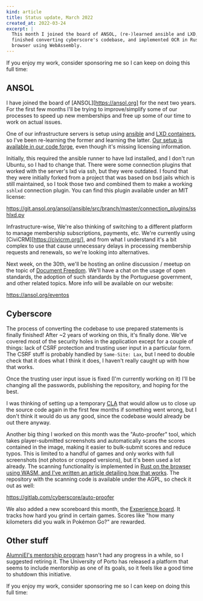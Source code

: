 ```yaml
---
kind: article
title: Status update, March 2022
created_at: 2022-03-24
excerpt: |
  This month I joined the board of ANSOL, (re-)learned ansible and LXD,
  finished converting cyberscore's codebase, and implemented OCR in Rust in the
  browser using WebAssembly.
---
```


<aside markdown="1">
  If you enjoy my work, consider sponsoring me so I can keep on doing this full
  time: <https://github.com/sponsors/hugopeixoto>
</aside>

## ANSOL

I have joined the board of [ANSOL][https://ansol.org] for the next two years.
For the first few months I'll be trying to improve/simplify some of our
processes to speed up new memberships and free up some of our time to work on
actual issues.

One of our infrastructure servers is setup using [ansible][ansible] and [LXD
containers][lxd], so I've been re-learning the former and learning the latter.
[Our setup is available in our code forge][ansol-ansible], even though it's
missing licensing information.

Initially, this required the ansible runner to have lxd installed, and I don't
run Ubuntu, so I had to change that. There were some connection plugins that
worked with the server's lxd via ssh, but they were outdated. I found that they
were initially forked from a project that was based on bsd jails which is still
maintained, so I took those two and combined them to make a working `sshlxd`
connection plugin. You can find this plugin available under an MIT license:

<https://git.ansol.org/ansol/ansible/src/branch/master/connection_plugins/sshlxd.py>

Infrastructure-wise, We're also thinking of switching to a different platform
to manage membership subscriptions, payments, etc. We're currently using
[CiviCRM][https://civicrm.org/], and from what I understand it's a bit complex
to use that cause unnecessary delays in processing membership requests and
renewals, so we're looking into alternatives.

Next week, on the 30th, we'll be hosting an online discussion / meetup on the
topic of [Document Freedom][dfd]. We'll have a chat on the usage of open
standards, the adoption of such standards by the Portuguese government, and
other related topics. More info will be available on our website:

<https://ansol.org/eventos>


## Cyberscore

The process of converting the codebase to use prepared statements is finally
finished! After ~2 years of working on this, it's finally done. We've covered
most of the security holes in the application except for a couple of things:
lack of CSRF protection and trusting user input in a particular form. The CSRF
stuff is probably handled by `Same-Site: Lax`, but I need to double check that
it does what I think it does, I haven't really caught up with how that works.

Once the trusting user input issue is fixed (I'm currently working on it) I'll
be changing all the passwords, publishing the repository, and hoping for the
best.

I was thinking of setting up a temporary [CLA][cla] that would allow us to
close up the source code again in the first few months if something went wrong,
but I don't think it would do us any good, since the codebase would already be
out there anyway.

Another big thing I worked on this month was the "Auto-proofer" tool, which
takes player-submitted screenshots and automatically scans the scores contained
in the image, making it easier to bulk-submit scores and reduce typos. This is
limited to a handful of games and only works with full screenshots (not photos
or cropped versions), but it's been used a lot already. The scanning
functionality is implemented in [Rust on the browser using WASM, and I've
written an article detailing how that works][wasm]. The repository with the
scanning code is available under the AGPL, so check it out as well:

<https://gitlab.com/cyberscore/auto-proofer>

We also added a new scoreboard this month, the [Experience board][xp-board]. It
tracks how hard you grind in certain games. Scores like "how many kilometers
did you walk in Pokémon Go?" are rewarded.


## Other stuff

[AlumniEI's mentorship program](https://github.com/alumniei/mentorados) hasn't
had any progress in a while, so I suggested retiring it. The University of
Porto has released a platform that seems to include mentorship as one of its
goals, so it feels like a good time to shutdown this initiative.


<aside markdown="1">
  If you enjoy my work, consider sponsoring me so I can keep on doing this full
  time: <https://github.com/sponsors/hugopeixoto>
</aside>

[CLA]: https://en.wikipedia.org/wiki/Contributor_License_Agreement
[wasm]: https://hugopeixoto.net/articles/rust-wasm-ocr-experiments.html
[auto-proofer]: https://gitlab.com/cyberscore/auto-proofer
[xp-board]: https://cyberscore.me.uk/scoreboards/incremental
[ansol-ansible]: https://git.ansol.org/ansol/ansible
[lxd]: https://linuxcontainers.org/lxd/
[ansible]: https://www.ansible.com/
[dfd]: https://www.documentfreedom.org/
